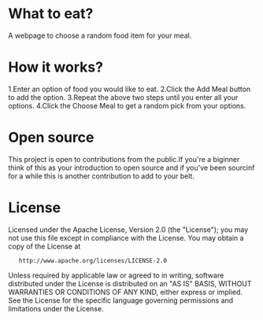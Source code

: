 # What to eat?
A webpage to choose a random food item for your meal. 
# How it works?
1.Enter an option of food you would like to eat.
2.Click the Add Meal button to add the option.
3.Repeat the above two steps until you enter all your options.
4.Click the Choose Meal to get a random pick from your options.
# Open source
This project is open to contributions from the public.If you're a biginner think of this as your introduction to open source and if you've been sourcinf for a while this is another contribution to add to your belt.
# License
 Licensed under the Apache License, Version 2.0 (the "License");
   you may not use this file except in compliance with the License.
   You may obtain a copy of the License at

       http://www.apache.org/licenses/LICENSE-2.0

   Unless required by applicable law or agreed to in writing, software
   distributed under the License is distributed on an "AS IS" BASIS,
   WITHOUT WARRANTIES OR CONDITIONS OF ANY KIND, either express or implied.
   See the License for the specific language governing permissions and
   limitations under the License.
